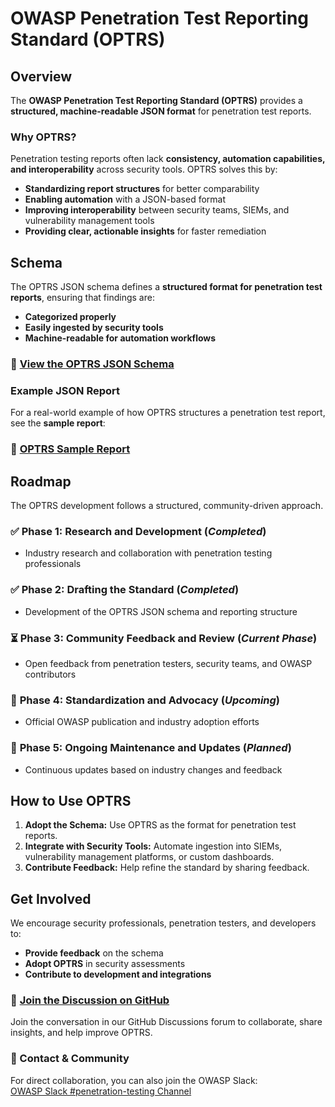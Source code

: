 # OWASP Penetration Test Reporting Standard (OPTRS)

## Overview  

The **OWASP Penetration Test Reporting Standard (OPTRS)** provides a **structured, machine-readable JSON format** for penetration test reports.  

### Why OPTRS?  

Penetration testing reports often lack **consistency, automation capabilities, and interoperability** across security tools. OPTRS solves this by:  

- **Standardizing report structures** for better comparability  
- **Enabling automation** with a JSON-based format  
- **Improving interoperability** between security teams, SIEMs, and vulnerability management tools  
- **Providing clear, actionable insights** for faster remediation  

## Schema  

The OPTRS JSON schema defines a **structured format for penetration test reports**, ensuring that findings are:  

- **Categorized properly**  
- **Easily ingested by security tools**  
- **Machine-readable for automation workflows**  

### 📄 [View the OPTRS JSON Schema](https://github.com/OWASP/www-project-penetration-test-reporting-standard/blob/main/optrs-schema-v1.json) 

### Example JSON Report  

For a real-world example of how OPTRS structures a penetration test report, see the **sample report**:  

### 📄 [OPTRS Sample Report](https://github.com/OWASP/www-project-penetration-test-reporting-standard/blob/main/assets/sample/optrs-sample.json) 

## Roadmap  

The OPTRS development follows a structured, community-driven approach.  

### ✅ **Phase 1: Research and Development** (*Completed*)  
- Industry research and collaboration with penetration testing professionals  

### ✅ **Phase 2: Drafting the Standard** (*Completed*)  
- Development of the OPTRS JSON schema and reporting structure  

### ⏳ **Phase 3: Community Feedback and Review** (*Current Phase*)  
- Open feedback from penetration testers, security teams, and OWASP contributors  

### 🚀 **Phase 4: Standardization and Advocacy** (*Upcoming*)  
- Official OWASP publication and industry adoption efforts  

### 🔄 **Phase 5: Ongoing Maintenance and Updates** (*Planned*)  
- Continuous updates based on industry changes and feedback  

## How to Use OPTRS  

1. **Adopt the Schema:** Use OPTRS as the format for penetration test reports.  
2. **Integrate with Security Tools:** Automate ingestion into SIEMs, vulnerability management platforms, or custom dashboards.  
3. **Contribute Feedback:** Help refine the standard by sharing feedback.  

## Get Involved  

We encourage security professionals, penetration testers, and developers to:  

- **Provide feedback** on the schema  
- **Adopt OPTRS** in security assessments  
- **Contribute to development and integrations**  

### 💬 [Join the Discussion on GitHub](https://github.com/OWASP/www-project-penetration-test-reporting-standard/discussions)  

Join the conversation in our GitHub Discussions forum to collaborate, share insights, and help improve OPTRS.  

### 📩 Contact & Community  

For direct collaboration, you can also join the OWASP Slack:  
[OWASP Slack #penetration-testing Channel](https://owasp.slack.com/archives/C08BYRE903Z)  
